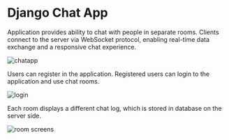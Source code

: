 # Django Chat App
Application provides ability to chat with people in separate rooms. Clients connect to the server via WebSocket protocol, enabling real-time data exchange and a responsive chat experience.

![chatapp](https://github.com/SzyJar/ChatApp/assets/107247457/9aa821cc-5dce-4dec-a208-7d4e65048805)


Users can register in the application. Registered users can login to the application and use chat rooms.

![login](https://github.com/SzyJar/ChatApp/assets/107247457/3ff462a7-395c-4c7f-826a-9da53ef4eda3)

Each room displays a different chat log, which is stored in database on the server side.

![room screens](https://github.com/SzyJar/ChatApp/assets/107247457/2f50ee76-6c02-4e6b-990c-af1bf52a7d5d)
